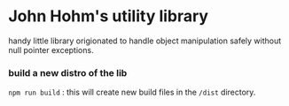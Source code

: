 # John Hohm's utility library
handy little library origionated to handle object manipulation safely without null pointer exceptions.

### build a new distro of the lib
`npm run build` : this will create new build files in the `/dist` directory. 